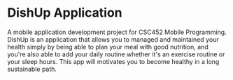 # DishUp Application

A mobile application development project for CSC452 Mobile Programming. DishUp is an application that allows you to managed and maintained your health 
simply by being able to plan your meal with good nutrition, and you're also able to add your daily routine whether it's
an exercise routine or your sleep hours. This app will motivates you to become healthy in a long sustainable path.

